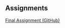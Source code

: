 ## Assignments

[Final Assignment (GitHub)](https://github.com/gcosta22/Assignments/blob/master/Python_Assignment.ipynb)<br>

